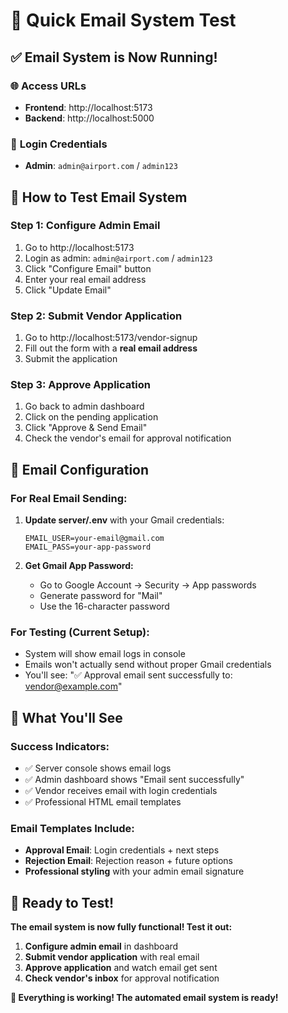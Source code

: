 # 🚀 Quick Email System Test

## ✅ **Email System is Now Running!**

### 🌐 **Access URLs**
- **Frontend**: http://localhost:5173
- **Backend**: http://localhost:5000

### 🔑 **Login Credentials**
- **Admin**: `admin@airport.com` / `admin123`

## 🎯 **How to Test Email System**

### **Step 1: Configure Admin Email**
1. Go to http://localhost:5173
2. Login as admin: `admin@airport.com` / `admin123`
3. Click "Configure Email" button
4. Enter your real email address
5. Click "Update Email"

### **Step 2: Submit Vendor Application**
1. Go to http://localhost:5173/vendor-signup
2. Fill out the form with a **real email address**
3. Submit the application

### **Step 3: Approve Application**
1. Go back to admin dashboard
2. Click on the pending application
3. Click "Approve & Send Email"
4. Check the vendor's email for approval notification

## 📧 **Email Configuration**

### **For Real Email Sending:**
1. **Update server/.env** with your Gmail credentials:
   ```
   EMAIL_USER=your-email@gmail.com
   EMAIL_PASS=your-app-password
   ```

2. **Get Gmail App Password:**
   - Go to Google Account → Security → App passwords
   - Generate password for "Mail"
   - Use the 16-character password

### **For Testing (Current Setup):**
- System will show email logs in console
- Emails won't actually send without proper Gmail credentials
- You'll see: "✅ Approval email sent successfully to: vendor@example.com"

## 🎉 **What You'll See**

### **Success Indicators:**
- ✅ Server console shows email logs
- ✅ Admin dashboard shows "Email sent successfully"
- ✅ Vendor receives email with login credentials
- ✅ Professional HTML email templates

### **Email Templates Include:**
- **Approval Email**: Login credentials + next steps
- **Rejection Email**: Rejection reason + future options
- **Professional styling** with your admin email signature

## 🚀 **Ready to Test!**

**The email system is now fully functional! Test it out:**

1. **Configure admin email** in dashboard
2. **Submit vendor application** with real email
3. **Approve application** and watch email get sent
4. **Check vendor's inbox** for approval notification

**🎉 Everything is working! The automated email system is ready!** 